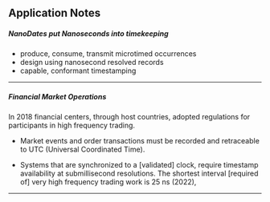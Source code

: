 ## Application Notes

##### NanoDates put Nanoseconds into timekeeping

- produce, consume, transmit microtimed occurrences
- design using nanosecond resolved records
- capable, conformant timestamping

-----

##### Financial Market Operations
 
In 2018 financial centers, through host countries, adopted regulations for participants in high frequency trading.
 
- Market events and order transactions must be recorded and retraceable to UTC (Universal Coordinated Time).
 
- Systems that are synchronized to a [validated] clock, require timestamp availability at submillisecond resolutions. The shortest interval [required of] very high frequency trading work is 25 ns (2022), 

-----
